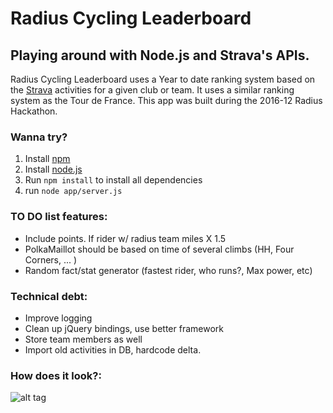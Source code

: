 # Radius Cycling Leaderboard

## Playing around with Node.js and Strava's APIs.

Radius Cycling Leaderboard uses a Year to date ranking system based on the [Strava](http://strava.com) activities for a given club or team. It uses a similar ranking system as the Tour de France. This app was built during the 2016-12 Radius Hackathon.

### Wanna try?
1. Install [npm](https://github.com/npm/npm)
1. Install [node.js](https://nodejs.org/en/)
1. Run `npm install` to install all dependencies
1. run `node app/server.js`

### TO DO list features:
- Include points. If rider w/ radius team miles X 1.5
- PolkaMaillot should be based on time of several climbs (HH, Four Corners, ... )
- Random fact/stat generator (fastest rider, who runs?, Max power, etc)

### Technical debt:
- Improve logging
- Clean up jQuery bindings, use better framework
- Store team members as well
- Import old activities in DB, hardcode delta.

### How does it look?:
![alt tag](https://gitlab.com/jvanhorenbeke/radius-cycling/raw/master/screenshot.png)
